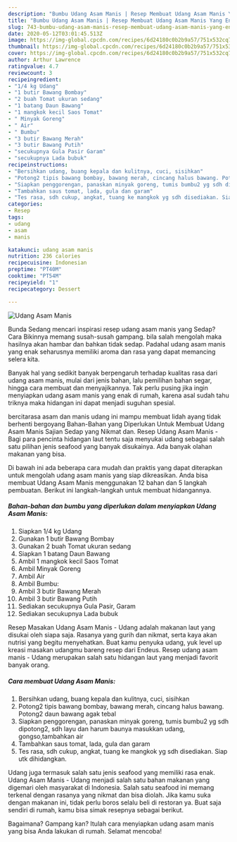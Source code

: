 ```yaml
---
description: "Bumbu Udang Asam Manis | Resep Membuat Udang Asam Manis Yang Enak Dan Mudah"
title: "Bumbu Udang Asam Manis | Resep Membuat Udang Asam Manis Yang Enak Dan Mudah"
slug: 743-bumbu-udang-asam-manis-resep-membuat-udang-asam-manis-yang-enak-dan-mudah
date: 2020-05-12T03:01:45.513Z
image: https://img-global.cpcdn.com/recipes/6d24180c0b2b9a57/751x532cq70/udang-asam-manis-foto-resep-utama.jpg
thumbnail: https://img-global.cpcdn.com/recipes/6d24180c0b2b9a57/751x532cq70/udang-asam-manis-foto-resep-utama.jpg
cover: https://img-global.cpcdn.com/recipes/6d24180c0b2b9a57/751x532cq70/udang-asam-manis-foto-resep-utama.jpg
author: Arthur Lawrence
ratingvalue: 4.7
reviewcount: 3
recipeingredient:
- "1/4 kg Udang"
- "1 butir Bawang Bombay"
- "2 buah Tomat ukuran sedang"
- "1 batang Daun Bawang"
- "1 mangkok kecil Saos Tomat"
- " Minyak Goreng"
- " Air"
- " Bumbu"
- "3 butir Bawang Merah"
- "3 butir Bawang Putih"
- "secukupnya Gula Pasir Garam"
- "secukupnya Lada bubuk"
recipeinstructions:
- "Bersihkan udang, buang kepala dan kulitnya, cuci, sisihkan"
- "Potong2 tipis bawang bombay, bawang merah, cincang halus bawang. Potong2 daun bawang agak tebal"
- "Siapkan penggorengan, panaskan minyak goreng, tumis bumbu2 yg sdh dipotong2, sdh layu dan harum baunya masukkan udang, gongso,tambahkan air"
- "Tambahkan saus tomat, lada, gula dan garam"
- "Tes rasa, sdh cukup, angkat, tuang ke mangkok yg sdh disediakan. Siap utk dihidangkan."
categories:
- Resep
tags:
- udang
- asam
- manis

katakunci: udang asam manis 
nutrition: 236 calories
recipecuisine: Indonesian
preptime: "PT40M"
cooktime: "PT54M"
recipeyield: "1"
recipecategory: Dessert

---
```



![Udang Asam Manis](https://img-global.cpcdn.com/recipes/6d24180c0b2b9a57/751x532cq70/udang-asam-manis-foto-resep-utama.jpg)

Bunda Sedang mencari inspirasi resep udang asam manis yang Sedap? Cara Bikinnya memang susah-susah gampang. bila salah mengolah maka hasilnya akan hambar dan bahkan tidak sedap. Padahal udang asam manis yang enak seharusnya memiliki aroma dan rasa yang dapat memancing selera kita.

Banyak hal yang sedikit banyak berpengaruh terhadap kualitas rasa dari udang asam manis, mulai dari jenis bahan, lalu pemilihan bahan segar, hingga cara membuat dan menyajikannya. Tak perlu pusing jika ingin menyiapkan udang asam manis yang enak di rumah, karena asal sudah tahu triknya maka hidangan ini dapat menjadi suguhan spesial.

bercitarasa asam dan manis udang ini mampu membuat lidah ayang tidak berhenti bergoyang Bahan-Bahan yang Diperlukan Untuk Membuat Udang Asam Manis Sajian Sedap yang Nikmat dan. Resep Udang Asam Manis - Bagi para pencinta hidangan laut tentu saja menyukai udang sebagai salah satu pilihan jenis seafood yang banyak disukainya. Ada banyak olahan makanan yang bisa.


Di bawah ini ada beberapa cara mudah dan praktis yang dapat diterapkan untuk mengolah udang asam manis yang siap dikreasikan. Anda bisa membuat Udang Asam Manis menggunakan 12 bahan dan 5 langkah pembuatan. Berikut ini langkah-langkah untuk membuat hidangannya.

<!--inarticleads1-->

##### Bahan-bahan dan bumbu yang diperlukan dalam menyiapkan Udang Asam Manis:

1. Siapkan 1/4 kg Udang
1. Gunakan 1 butir Bawang Bombay
1. Gunakan 2 buah Tomat ukuran sedang
1. Siapkan 1 batang Daun Bawang
1. Ambil 1 mangkok kecil Saos Tomat
1. Ambil  Minyak Goreng
1. Ambil  Air
1. Ambil  Bumbu:
1. Ambil 3 butir Bawang Merah
1. Ambil 3 butir Bawang Putih
1. Sediakan secukupnya Gula Pasir, Garam
1. Sediakan secukupnya Lada bubuk


Resep Masakan Udang Asam Manis - Udang adalah makanan laut yang disukai oleh siapa saja. Rasanya yang gurih dan nikmat, serta kaya akan nutrisi yang begitu menyehatkan. Buat kamu penyuka udang, yuk level up kreasi masakan udangmu bareng resep dari Endeus. Resep udang asam manis - Udang merupakan salah satu hidangan laut yang menjadi favorit banyak orang. 

<!--inarticleads2-->

##### Cara membuat Udang Asam Manis:

1. Bersihkan udang, buang kepala dan kulitnya, cuci, sisihkan
1. Potong2 tipis bawang bombay, bawang merah, cincang halus bawang. Potong2 daun bawang agak tebal
1. Siapkan penggorengan, panaskan minyak goreng, tumis bumbu2 yg sdh dipotong2, sdh layu dan harum baunya masukkan udang, gongso,tambahkan air
1. Tambahkan saus tomat, lada, gula dan garam
1. Tes rasa, sdh cukup, angkat, tuang ke mangkok yg sdh disediakan. Siap utk dihidangkan.


Udang juga termasuk salah satu jenis seafood yang memiliki rasa enak. Udang Asam Manis - Udang menjadi salah satu bahan makanan yang digemari oleh masyarakat di Indonesia. Salah satu seafood ini memang terkenal dengan rasanya yang nikmat dan bisa diolah. Jika kamu suka dengan makanan ini, tidak perlu boros selalu beli di restoran ya. Buat saja sendiri di rumah, kamu bisa simak resepnya sebagai berikut. 

Bagaimana? Gampang kan? Itulah cara menyiapkan udang asam manis yang bisa Anda lakukan di rumah. Selamat mencoba!
